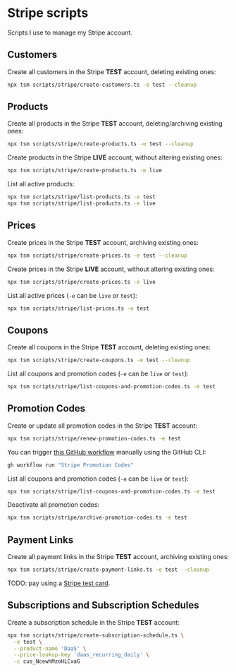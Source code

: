 # Stripe scripts

Scripts I use to manage my Stripe account.

## Customers

Create all customers in the Stripe **TEST** account, deleting existing ones:

```sh
npx tsm scripts/stripe/create-customers.ts -e test --cleanup
```

## Products

Create all products in the Stripe **TEST** account, deleting/archiving existing ones:

```sh
npx tsm scripts/stripe/create-products.ts -e test --cleanup
```

Create products in the Stripe **LIVE** account, without altering existing ones:

```sh
npx tsm scripts/stripe/create-products.ts -e live
```

List all active products:

```sh
npx tsm scripts/stripe/list-products.ts -e test
npx tsm scripts/stripe/list-products.ts -e live
```

## Prices

Create prices in the Stripe **TEST** account, archiving existing ones:

```sh
npx tsm scripts/stripe/create-prices.ts -e test --cleanup
```

Create prices in the Stripe **LIVE** account, without altering existing ones:

```sh
npx tsm scripts/stripe/create-prices.ts -e live
```

List all active prices (`-e` can be `live` or `test`):

```sh
npx tsm scripts/stripe/list-prices.ts -e test
```

## Coupons

Create all coupons in the Stripe **TEST** account, deleting existing ones:

```sh
npx tsm scripts/stripe/create-coupons.ts -e test --cleanup
```

List all coupons and promotion codes (`-e` can be `live` or `test`):

```sh
npx tsm scripts/stripe/list-coupons-and-promotion-codes.ts -e test
```

## Promotion Codes

Create or update all promotion codes in the Stripe **TEST** account:

```sh
npx tsm scripts/stripe/renew-promotion-codes.ts -e test
```

You can trigger [this GitHub workflow](../../.github/workflows/stripe-promotion-codes.yaml) manually using the GitHub CLI:

```sh
gh workflow run "Stripe Promotion Codes"
```

List all coupons and promotion codes (`-e` can be `live` or `test`):

```sh
npx tsm scripts/stripe/list-coupons-and-promotion-codes.ts -e test
```

Deactivate all promotion codes:

```sh
npx tsm scripts/stripe/archive-promotion-codes.ts -e test
```

## Payment Links

Create all payment links in the Stripe **TEST** account, archiving existing ones:

```sh
npx tsm scripts/stripe/create-payment-links.ts -e test --cleanup
```

TODO: pay using a [Stripe test card](https://stripe.com/docs/testing).

## Subscriptions and Subscription Schedules

Create a subscription schedule in the Stripe **TEST** account:

```sh
npx tsm scripts/stripe/create-subscription-schedule.ts \
  -e test \
  --product-name 'DaaS' \
  --price-lookup-key 'daas_recurring_daily' \
  -c cus_NcewhMzoHLCxaG
```

